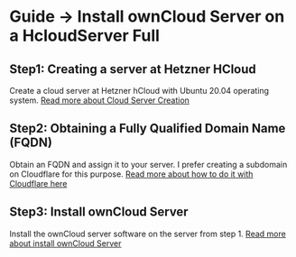 # Guide -> Install ownCloud Server on a HcloudServer Full
 
## Step1: Creating a server at Hetzner HCloud
Create a cloud server at Hetzner hCloud with Ubuntu 20.04 operating system. [Read more about Cloud Server Creation]

## Step2: Obtaining a Fully Qualified Domain Name (FQDN)
Obtain an FQDN and assign it to your server. I prefer creating a subdomain on Cloudflare for this purpose. [Read more about how to do it with Cloudflare here]

## Step3: Install ownCloud Server
Install the ownCloud server software on the server from step 1. [Read more about install ownCloud Server]

[Hetzner Cloud Account]: https://console.hetzner.cloud/projects
[Read more about Cloud Server Creation]: https://github.com/GeraldLeikam/tutorials/blob/master/hetzner/setup_a_cloud_server.md
[Read more about install ownCloud Server]: https://github.com/GeraldLeikam/tutorials/blob/master/ownCloud/install_owncloud_20.04_quick.md
[Read more about how to do it with Cloudflare here]: https://github.com/GeraldLeikam/tutorials/blob/master/cloudflare/create_a_new_subdomain.md